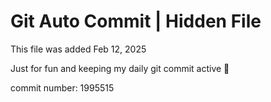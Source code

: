 # Git Auto Commit | Hidden File

This file was added Feb 12, 2025

Just for fun and keeping my daily git commit active 🤪

commit number: 1995515

